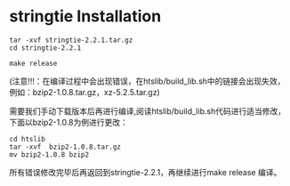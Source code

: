 # stringtie Installation

```
tar -xvf stringtie-2.2.1.tar.gz
cd stringtie-2.2.1

make release
```

(注意!!!：在编译过程中会出现错误，在htslib/build_lib.sh中的链接会出现失效，例如：bzip2-1.0.8.tar.gz，xz-5.2.5.tar.gz)



需要我们手动下载版本后再进行编译,阅读htslib/build_lib.sh代码进行适当修改，下面以bzip2-1.0.8为例进行更改：

```
cd htslib
tar -xvf  bzip2-1.0.8.tar.gz
mv bzip2-1.0.8 bzip2
```

所有错误修改完毕后再返回到stringtie-2.2.1，再继续进行make release 编译。 

